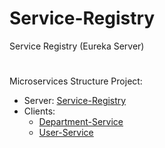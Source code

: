 # Service-Registry
Service Registry (Eureka Server)
#
Microservices Structure Project:
- Server: [Service-Registry](https://github.com/alifnughraha/Service-Registry)
- Clients:
  - [Department-Service](https://github.com/alifnughraha/Department-Service)
  - [User-Service](https://github.com/alifnughraha/User-Service)
